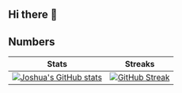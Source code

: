 ## Hi there 👋

## Numbers

| Stats | Streaks |
|----------|----------|
| [![Joshua's GitHub stats](https://github-readme-stats.vercel.app/api?username=joshd3r&show_icons=true&count_private=true&theme=jolly&include_all_commits=false)](https://github.com/joshd3r)    | [![GitHub Streak](https://streak-stats.demolab.com/?user=joshd3r&theme=jolly)](https://git.io/streak-stats)    |

<!--
**joshd3r/joshd3r** is a ✨ _special_ ✨ repository because its `README.md` (this file) appears on your GitHub profile.

Here are some ideas to get you started:

- 🔭 I’m currently working on ...
- 🌱 I’m currently learning ...
- 👯 I’m looking to collaborate on ...
- 🤔 I’m looking for help with ...
- 💬 Ask me about ...
- 📫 How to reach me: ...
- 😄 Pronouns: ...
- ⚡ Fun fact: ...
-->
